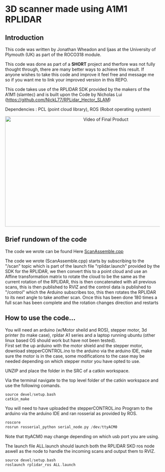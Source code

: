 # 3D scanner made using A1M1 RPLIDAR

## Introduction

This code was written by Jonathan Wheadon and Ijaas at the University of Plymouth (UK) as part of the ROCO318 module.  

This code was done as part of a **SHORT** project and therfore was not fully thought through, there are many better ways to achieve this result.
If anyone wishes to take this code and improve it feel free and message me so if you want me to link your improved version in this REPO.  

This code takes use of the RPLIDAR SDK provided by the makers of the A1M1 (slamtec) and is built upon the Code by Nicholas Lui (https://github.com/NickL77/RPLidar_Hector_SLAM)  

Dependencies : PCL (point cloud library), ROS (Robot operating system)  

<p align="center">
<a href="https://www.youtube.com/watch?v=Y31oJjL61w0" target="_blank"><img src="http://img.youtube.com/vi/Y31oJjL61w0/0.jpg" alt="Video of Final Product" width="640" height="360" border="0" /></a>  
</p>  

## Brief rundown of the code

The code we wrote can be found Here [ScanAssemble.cpp](https://github.com/AandJ/RPLidar_3D_Scanner/blob/master/RPlidar_3D_Scanner/src/ScanAssemble.cpp)  

The code we wrote (ScanAssemble.cpp) starts by subscribing to the "/scan" topic which is part of the launch file "rplidar.launch" provided by the SDK for the RPLIDAR, we then convert this to a point cloud and use an Affine transformation matrix to rotate the cloud to be the same as the current rotation of the RPLIDAR, this is then concatenated with all previous scans, this is then published to RVIZ and the control data is published to "/control" which the Arduino subscribes too, this then rotates the RPLIDAR to its next angle to take another scan. Once this has been done 180 times a full scan has been complete and the rotation changes direction and restarts  

## How to use the code...

You will need an arduino (w/Motor sheild and ROS), stepper motor, 3d printer (to make case), rpldar A1 series and a laptop running ubuntu (other linux based OS should work but have not been tested).  
First set the up arduino with the motor shield and the stepper motor, download stepperCONTROL.ino to the arduino via the arduino IDE, make sure the motor is in the case, some modifications to the case may be needed depending on which stepper motor you have opted to use.  

UNZIP and place the folder in the SRC of a catkin workspace.  

Via the terminal navigate to the top level folder of the catkin workspace and use the following comands.  

``` cpp
source devel/setup.bash
catkin_make
```  


You will need to have uploaded the stepperCONTROL.ino Program to the arduino via the arduino IDE and ran rosserial as provided by ROS.  

``` cpp
roscore
rosrun rosserial_python serial_node.py /dev/ttyACM0
```  

Note that ttyACM0 may change depending on which usb port you are using.  

The launch file ALL.launch should launch both the RPLIDAR SKD ros node aswell as the node to handle the incoming scans and output them to RVIZ.  

``` cpp
source devel/setup.bash
roslaunch rplidar_ros ALL.launch
```  



